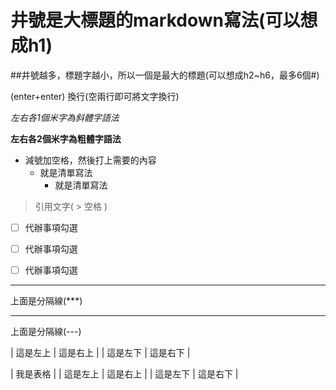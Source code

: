 # 井號是大標題的markdown寫法(可以想成h1)
##井號越多，標題字越小，所以一個是最大的標題(可以想成h2~h6，最多6個#)


(enter+enter) 換行(空兩行即可將文字換行)


*左右各1個米字為斜體字語法*


**左右各2個米字為粗體字語法**
- 減號加空格，然後打上需要的內容
  - 就是清單寫法
    - 就是清單寫法
 > 引用文字(  >  空格  )


- [ ] 代辦事項勾選

- [ ] 代辦事項勾選

- [ ] 代辦事項勾選


***
上面是分隔線(***)

---
上面是分隔線(---)


| 這是左上        | 這是右上      |
| 這是左下        | 這是右下     |

| 我是表格 |
| 這是左上 | 這是右上 |
| 這是左下 | 這是右下 |
